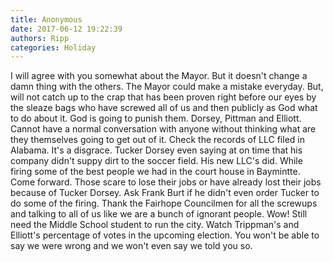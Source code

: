 ```yaml
---
title: Anonymous
date: 2017-06-12 19:22:39
authors: Ripp
categories: Holiday
---
```


 I will agree with you somewhat about the Mayor. But it doesn't change a damn thing with the others. The Mayor could make a mistake everyday. But, will not catch up to the crap that has been proven right before our eyes by the sleaze bags who have screwed all of us and then publicly as God what to do about it. God is going to punish them. Dorsey, Pittman and Elliott. Cannot have a normal conversation with anyone without thinking what are they themselves going to get out of it. Check the records of LLC filed in Alabama. It's a disgrace. Tucker Dorsey even saying at on time that his company didn't suppy dirt to the soccer field. His new LLC's did. While firing some of the best people we had in the court house in Baymintte. Come forward. Those scare to lose their jobs or have already lost their jobs because of Tucker Dorsey. Ask Frank Burt if he didn't even order Tucker to do some of the firing. Thank the Fairhope Councilmen for all the screwups and talking to all of us like we are a bunch of ignorant people. Wow!  Still need the Middle School student to run the city. Watch Trippman's  and Elliott's percentage of votes in the upcoming election. You won't be able to say we were wrong and we won't even say we told you so.